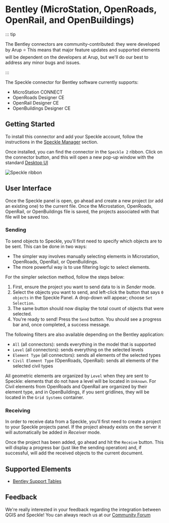 # Bentley (MicroStation, OpenRoads, OpenRail, and OpenBuildings)

::: tip

The Bentley connectors are community-contributed: they were developed by Arup ⭐ This means that major feature updates and supported elements will be dependent on the developers at Arup, but we'll do our best to address any minor bugs and issues.

:::

The Speckle connector for Bentley software currently supports:

- MicroStation CONNECT
- OpenRoads Designer CE
- OpenRail Designer CE
- OpenBuildings Designer CE

## Getting Started

To install this connector and add your Speckle account, follow the instructions in the [Speckle Manager](/user/manager) section.

Once installed, you can find the connector in the `Speckle 2` ribbon. Click on the connector button, and this will open a new pop-up window with the standard [Desktop UI](/user/ui2.md)

![Speckle ribbon](./img-bentley/speckle-ribbon.png)

## User Interface

Once the Speckle panel is open, go ahead and create a new project (or add an existing one) to the current file. Once the Microstation, OpenRoads, OpenRail, or OpenBuildings file is saved, the projects associated with that file will be saved too.

### Sending

To send objects to Speckle, you'll first need to specify which objects are to be sent.
This can be done in two ways:

- The simpler way involves manually selecting elements in Microstation, OpenRoads, OpenRail, or OpenBuildings.
- The more powerful way is to use filtering logic to select elements.

For the simpler selection method, follow the steps below:

1. First, ensure the project you want to send data to is in _Sender_ mode.
2. Select the objects you want to send, and left-click the button that says `0 objects` in the Speckle Panel. A drop-down will appear; choose `Set Selection`.
3. The same button should now display the total count of objects that were selected.
4. You're ready to send! Press the `Send` button. You should see a progress bar and, once completed, a success message.

The following filters are also available depending on the Bentley application:

- `All` (all connectors): sends everything in the model that is supported
- `Level` (all connectors): sends everything on the selected levels
- `Element Type` (all connectors): sends all elements of the selected types
- `Civil Element Type` (OpenRoads, OpenRail): sends all elements of the selected civil types

All geometric elements are organized by `Level` when they are sent to Speckle: elements that do not have a level will be located in `Unknown`. For Civil elements from OpenRoads and OpenRail are organized by their element type, and in OpenBuildings, if you sent gridlines, they will be located in the `Grid Systems` container.

### Receiving

In order to receive data from a Speckle, you'll first need to create a project to your Speckle projects panel. If the project already exists on the server it will automatically be added in _Receiver_ mode.

Once the project has been added, go ahead and hit the `Receive` button. This will display a progress bar (just like the sending operation) and, if successful, will add the received objects to the current document.

## Supported Elements

- [Bentley Support Tables](/user/support-tables.html#microstation)

## Feedback

We're really interested in your feedback regarding the integration between QGIS and Speckle! You can always reach us at our [Community Forum](https://speckle.community)

